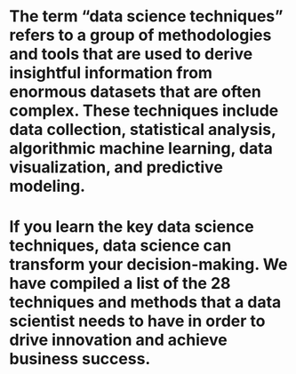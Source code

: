 # The term “data science techniques” refers to a group of methodologies and tools that are used to derive insightful information from enormous datasets that are often complex. These techniques include data collection, statistical analysis, algorithmic machine learning, data visualization, and predictive modeling.

# If you learn the key data science techniques, data science can transform your decision-making. We have compiled a list of the 28 techniques and methods that a data scientist needs to have in order to drive innovation and achieve business success.
